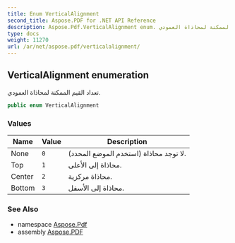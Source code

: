 ```yaml
---
title: Enum VerticalAlignment
second_title: Aspose.PDF for .NET API Reference
description: Aspose.Pdf.VerticalAlignment enum. تعداد القيم الممكنة لمحاذاة العمودي
type: docs
weight: 11270
url: /ar/net/aspose.pdf/verticalalignment/
---
```

## VerticalAlignment enumeration

تعداد القيم الممكنة لمحاذاة العمودي.

```csharp
public enum VerticalAlignment
```

### Values

| Name | Value | Description |
| --- | --- | --- |
| None | `0` | لا توجد محاذاة (استخدم الموضع المحدد). |
| Top | `1` | محاذاة إلى الأعلى. |
| Center | `2` | محاذاة مركزية. |
| Bottom | `3` | محاذاة إلى الأسفل. |

### See Also

* namespace [Aspose.Pdf](../../aspose.pdf/)
* assembly [Aspose.PDF](../../)